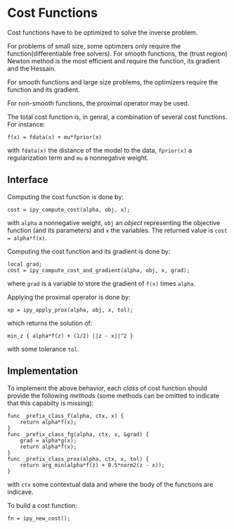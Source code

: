 # Cost Functions

Cost functions have to be optimized to solve the inverse problem.

For problems of small size, some optimzers only require the
function(differentiable free solvers).  For smooth functions, the (trust
region) Newton method is the most efficient and require the function, its
gradient and the Hessain.

For smooth functions and large size problems, the optimizers require the
function and its gradient.

For non-smooth functions, the proximal operator may be used.

The total cost function is, in genral, a combination of several cost
functions.  For instance:
```
f(x) = fdata(x) + mu*fprior(x)
```
with `fdata(x)` the distance of the model to the data, `fprior(x)` a
regularization term and `mu` a nonnegative weight.


## Interface

Computing the cost function is done by:
```
cost = ipy_compute_cost(alpha, obj, x);
```
with `alpha` a nonnegative weight, `obj` an *object* representing the
objective function (and its parameters) and `x` the variables.  The
returned value is `cost = alpha*f(x)`.

Computing the cost function and its gradient is done by:
```
local grad;
cost = ipy_compute_cost_and_gradient(alpha, obj, x, grad);
```
where `grad` is a variable to store the gradient of `f(x)` times `alpha`.

Applying the proximal operator is done by:
```
xp = ipy_apply_prox(alpha, obj, x, tol);
```
which returns the solution of:
```
min_z { alpha*f(z) + (1/2) ||z - x||^2 }
```
with some tolerance `tol`.


## Implementation

To implement the above behavior, each *class* of cost function should
provide the following *methods* (some methods can be omitted to indicate
that this capabilty is missing):
```
func _prefix_class_f(alpha, ctx, x) {
    return alpha*f(x);
}
func _prefix_class_fg(alpha, ctx, x, &grad) {
    grad = alpha*g(x);
    return alpha*f(x);
}
func _prefix_class_prox(alpha, ctx, x, tol) {
    return arg_min(alpha*f(z) + 0.5*norm2(z - x));
}
```
with `ctx` some contextual data and where the body of the functions are
indicave.


To build a cost function:
```
fn = ipy_new_cost();
```
